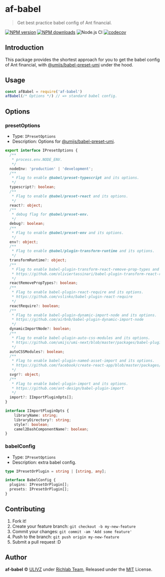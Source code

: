 # af-babel

> Get best practice babel config of Ant financial.

[![NPM version](https://img.shields.io/npm/v/af-babel.svg?style=flat)](https://npmjs.com/package/af-babel) [![NPM downloads](https://img.shields.io/npm/dm/af-babel.svg?style=flat)](https://npmjs.com/package/af-babel) ![Node.js CI](https://github.com/rich-lab/af-babel/workflows/Node.js%20CI/badge.svg) [![codecov](https://codecov.io/gh/rich-lab/af-babel/branch/master/graph/badge.svg)](https://codecov.io/gh/rich-lab/af-babel)

## Introduction

This package provides the shortest approach for you to get the babel config of Ant financial, with [@umijs/babel-preset-umi](https://github.com/umijs/umi-next/tree/master/packages/babel-preset-umi) under the hood.

## Usage

```js
const afBabel = require('af-babel')
afBabel(/* Options */) // => standard babel config.
```

## Options

### presetOptions

- Type: `IPresetOptions`
- Description: Options for [@umijs/babel-preset-umi](https://github.com/umijs/umi-next/tree/master/packages/babel-preset-umi).

```typescript
export interface IPresetOptions {
  /**
   * process.env.NODE_ENV.
   */  
  nodeEnv: 'production' | 'development';
  /**
   * Flag to enable @babel/preset-typescript and its options.
   */  
  typescript?: boolean;
  /**
   * Flag to enable @babel/preset-react and its options.
   */
  react?: object;
  /**
   * debug flag for @babel/preset-env.
   */
  debug?: boolean;
  /**
   * Flag to enable @babel/preset-env and its options.
   */
  env?: object;
  /**
   * Flag to enable @babel/plugin-transform-runtime and its options.
   */
  transformRuntime?: object;
  /**
   * Flag to enable babel-plugin-transform-react-remove-prop-types and its options.
   * https://github.com/oliviertassinari/babel-plugin-transform-react-remove-prop-types
   */
  reactRemovePropTypes?: boolean;
  /**
   * Flag to enable babel-plugin-react-require and its options.
   * https://github.com/vslinko/babel-plugin-react-require 
   */
  reactRequire?: boolean;
  /**
   * Flag to enable babel-plugin-dynamic-import-node and its options.
   * https://github.com/airbnb/babel-plugin-dynamic-import-node 
   */
  dynamicImportNode?: boolean;
  /**
   * Flag to enable babel-plugin-auto-css-modules and its options.
   * https://github.com/umijs/umi-next/blob/master/packages/babel-plugin-auto-css-modules
   */
  autoCSSModules?: boolean;
  /**
   * Flag to enable babel-plugin-named-asset-import and its options.
   * https://github.com/facebook/create-react-app/blob/master/packages/babel-plugin-named-asset-import
   */
  svgr?: object;
  /**
   * Flag to enable babel-plugin-import and its options.
   * https://github.com/ant-design/babel-plugin-import
   */
  import?: IImportPluginOpts[];
}

interface IImportPluginOpts {
    libraryName: string;
    libraryDirectory?: string;
    style?: boolean;
    camel2DashComponentName?: boolean;
}
```

### babelConfig

- Type: `IPresetOptions`
- Description: extra babel config.

```typescript
type IPresetOrPlugin = string | [string, any];

interface BabelConfig {
  plugins: IPresetOrPlugin[];
  presets: IPresetOrPlugin[];
}
```

## Contributing

1. Fork it!
2. Create your feature branch: `git checkout -b my-new-feature`
3. Commit your changes: `git commit -am 'Add some feature'`
4. Push to the branch: `git push origin my-new-feature`
5. Submit a pull request :D

## Author

**af-babel** © [ULIVZ](https://github.com/ulivz) under [Richlab Team](https://www.yuque.com/richlab/join-us/invitation), Released under the [MIT](./LICENSE) License.<br>
